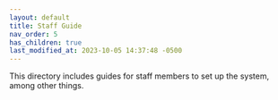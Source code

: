 ```yaml
---
layout: default
title: Staff Guide
nav_order: 5
has_children: true
last_modified_at: 2023-10-05 14:37:48 -0500
---
```

 
This directory includes guides for staff members to set up the system, among other things.